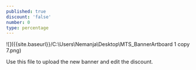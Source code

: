 ```yaml
---
published: true
discount: 'false'
number: 0
type: percentage
---
```

![]({{site.baseurl}}/C:\Users\Nemanja\Desktop\MTS_BannerArtboard 1 copy 7.png)



Use this file to upload the new banner and edit the discount.
